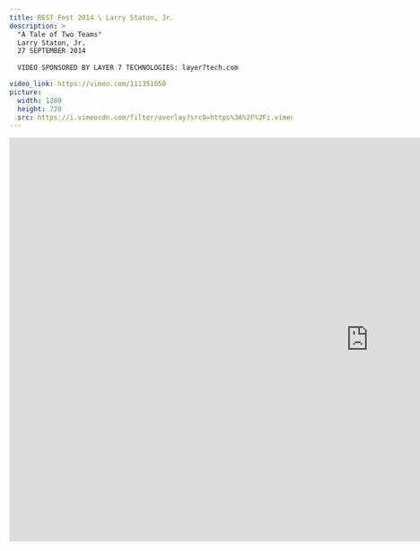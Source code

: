 ```yaml
---
title: REST Fest 2014 \ Larry Staton, Jr.
description: >
  "A Tale of Two Teams"
  Larry Staton, Jr.
  27 SEPTEMBER 2014
  
  VIDEO SPONSORED BY LAYER 7 TECHNOLOGIES: layer7tech.com

video_link: https://vimeo.com/111351050
picture:
  width: 1280
  height: 720
  src: https://i.vimeocdn.com/filter/overlay?src0=https%3A%2F%2Fi.vimeocdn.com%2Fvideo%2F495949143_1280x720.jpg&src1=http%3A%2F%2Ff.vimeocdn.com%2Fp%2Fimages%2Fcrawler_play.png
---
```

<iframe src="https://player.vimeo.com/video/111351050?title=0&byline=0&portrait=0&badge=0&autopause=0&player_id=0" width="1280" height="720" frameborder="0" title="REST Fest 2014 \ Larry Staton, Jr." webkitallowfullscreen mozallowfullscreen allowfullscreen></iframe>